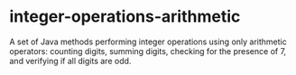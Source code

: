 # integer-operations-arithmetic
A set of Java methods performing integer operations using only arithmetic operators: counting digits, summing digits, checking for the presence of 7, and verifying if all digits are odd.
